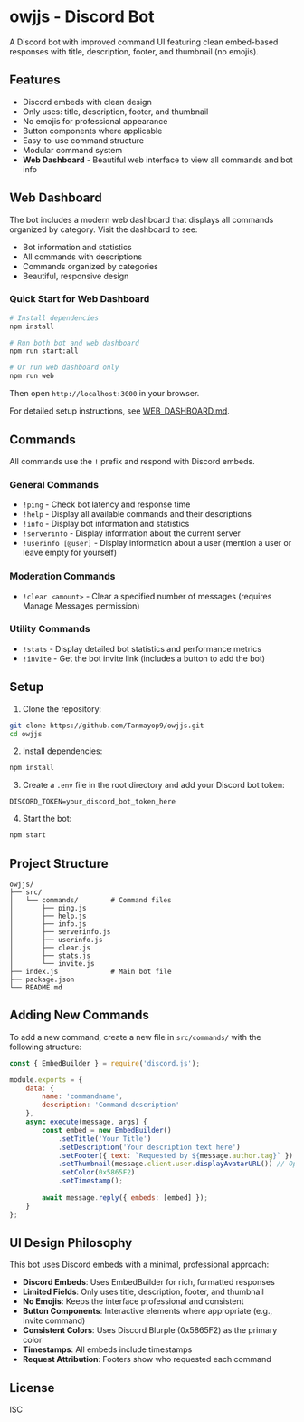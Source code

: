 # owjjs - Discord Bot

A Discord bot with improved command UI featuring clean embed-based responses with title, description, footer, and thumbnail (no emojis).

## Features

- Discord embeds with clean design
- Only uses: title, description, footer, and thumbnail
- No emojis for professional appearance
- Button components where applicable
- Easy-to-use command structure
- Modular command system
- **Web Dashboard** - Beautiful web interface to view all commands and bot info

## Web Dashboard

The bot includes a modern web dashboard that displays all commands organized by category. Visit the dashboard to see:
- Bot information and statistics
- All commands with descriptions
- Commands organized by categories
- Beautiful, responsive design

### Quick Start for Web Dashboard

```bash
# Install dependencies
npm install

# Run both bot and web dashboard
npm run start:all

# Or run web dashboard only
npm run web
```

Then open `http://localhost:3000` in your browser.

For detailed setup instructions, see [WEB_DASHBOARD.md](WEB_DASHBOARD.md).

## Commands

All commands use the `!` prefix and respond with Discord embeds.

### General Commands

- `!ping` - Check bot latency and response time
- `!help` - Display all available commands and their descriptions
- `!info` - Display bot information and statistics
- `!serverinfo` - Display information about the current server
- `!userinfo [@user]` - Display information about a user (mention a user or leave empty for yourself)

### Moderation Commands

- `!clear <amount>` - Clear a specified number of messages (requires Manage Messages permission)

### Utility Commands

- `!stats` - Display detailed bot statistics and performance metrics
- `!invite` - Get the bot invite link (includes a button to add the bot)

## Setup

1. Clone the repository:
```bash
git clone https://github.com/Tanmayop9/owjjs.git
cd owjjs
```

2. Install dependencies:
```bash
npm install
```

3. Create a `.env` file in the root directory and add your Discord bot token:
```
DISCORD_TOKEN=your_discord_bot_token_here
```

4. Start the bot:
```bash
npm start
```

## Project Structure

```
owjjs/
├── src/
│   └── commands/        # Command files
│       ├── ping.js
│       ├── help.js
│       ├── info.js
│       ├── serverinfo.js
│       ├── userinfo.js
│       ├── clear.js
│       ├── stats.js
│       └── invite.js
├── index.js             # Main bot file
├── package.json
└── README.md
```

## Adding New Commands

To add a new command, create a new file in `src/commands/` with the following structure:

```javascript
const { EmbedBuilder } = require('discord.js');

module.exports = {
    data: {
        name: 'commandname',
        description: 'Command description'
    },
    async execute(message, args) {
        const embed = new EmbedBuilder()
            .setTitle('Your Title')
            .setDescription('Your description text here')
            .setFooter({ text: `Requested by ${message.author.tag}` })
            .setThumbnail(message.client.user.displayAvatarURL()) // Optional
            .setColor(0x5865F2)
            .setTimestamp();
        
        await message.reply({ embeds: [embed] });
    }
};
```

## UI Design Philosophy

This bot uses Discord embeds with a minimal, professional approach:

- **Discord Embeds**: Uses EmbedBuilder for rich, formatted responses
- **Limited Fields**: Only uses title, description, footer, and thumbnail
- **No Emojis**: Keeps the interface professional and consistent
- **Button Components**: Interactive elements where appropriate (e.g., invite command)
- **Consistent Colors**: Uses Discord Blurple (0x5865F2) as the primary color
- **Timestamps**: All embeds include timestamps
- **Request Attribution**: Footers show who requested each command

## License

ISC